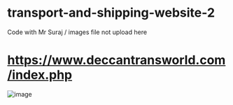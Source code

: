 # transport-and-shipping-website-2
Code with Mr Suraj / images file not upload here
# https://www.deccantransworld.com/index.php
![image](https://github.com/user-attachments/assets/bbc8a14b-e1f0-4d4e-8e91-aa36e1127a45)
